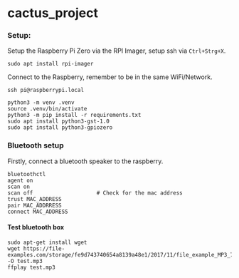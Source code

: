 # cactus_project

### Setup:
Setup the Raspberry Pi Zero via the RPI Imager, setup ssh via `Ctrl+Strg+X`.
```
sudo apt install rpi-imager
```

Connect to the Raspberry, remember to be in the same WiFi/Network.
```
ssh pi@raspberrypi.local
```

```
python3 -m venv .venv
source .venv/bin/activate
python3 -m pip install -r requirements.txt
sudo apt install python3-gst-1.0
sudo apt install python3-gpiozero
```

### Bluetooth setup
Firstly, connect a bluetooth speaker to the raspberry.
```
bluetoothctl
agent on
scan on
scan off                    # Check for the mac address
trust MAC_ADDRESS
pair MAC_ADDRRESS
connect MAC_ADDRESS
```

#### Test bluetooth box
```
sudo apt-get install wget
wget https://file-examples.com/storage/fe9d743740654a8139a48e1/2017/11/file_example_MP3_700KB.mp3 -O test.mp3
ffplay test.mp3
```

